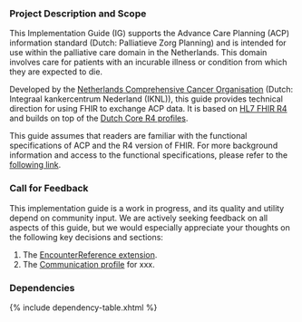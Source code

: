 ### Project Description and Scope
This Implementation Guide (IG) supports the Advance Care Planning (ACP) information standard (Dutch: Palliatieve Zorg Planning) and is intended for use within the palliative care domain in the Netherlands. This domain involves care for patients with an incurable illness or condition from which they are expected to die.

Developed by the <a href="https://iknl.nl/en">Netherlands Comprehensive Cancer Organisation</a> (Dutch: Integraal kankercentrum Nederland (IKNL)), this guide provides technical direction for using FHIR to exchange ACP data. It is based on <a href="http://hl7.org/fhir/R4/index.html">HL7 FHIR R4</a> and builds on top of the <a href="https://simplifier.net/packages/nictiz.fhir.nl.r4.nl-core">Dutch Core R4 profiles</a>. 

This guide assumes that readers are familiar with the functional specifications of ACP and the R4 version of FHIR. For more background information and access to the functional specifications, please refer to the <a href="functioneel-ontwerp.html">following link</a>.

### Call for Feedback

This implementation guide is a work in progress, and its quality and utility depend on community input. We are actively seeking feedback on all aspects of this guide, but we would especially appreciate your thoughts on the following key decisions and sections:

1. The <a href="StructureDefinition-ext-EncounterReference.html">EncounterReference extension</a>.
2. The <a href="StructureDefinition-ACP-Communciation.html">Communication profile</a> for xxx.


### Dependencies
{% include dependency-table.xhtml %}